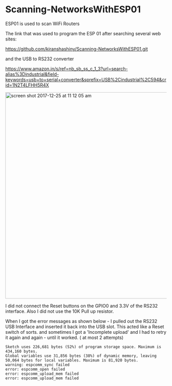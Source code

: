 # Scanning-NetworksWithESP01
ESP01 is used to scan WiFi Routers


The link that was used to program the ESP 01 after searching several web sites:

https://github.com/kiranshashiny/Scanning-NetworksWithESP01.git

and the USB to RS232 converter

https://www.amazon.in/s/ref=nb_sb_ss_c_1_3?url=search-alias%3Dindustrial&field-keywords=usb+to+serial+converter&sprefix=USB%2Cindustrial%2C594&crid=1N2T4LFHH5R4X


<img width="645" alt="screen shot 2017-12-25 at 11 12 05 am" src="https://user-images.githubusercontent.com/14288989/34333605-9a5594d0-e964-11e7-9a59-53803b63e241.png">


I did not connect the Reset buttons on the GPIO0 and 3.3V of the RS232 interface.
Also I did not use the 10K Pull up resistor.

When I got the error messages as shown below - I pulled out the RS232 USB Interface and inserted it back into the USB slot.
This acted like a Reset switch of sorts.
and sometimes I got a 'Incomplete upload' and I had to retry it again and again - until it worked.
( at most 2 attempts)
```
Sketch uses 226,681 bytes (52%) of program storage space. Maximum is 434,160 bytes.
Global variables use 31,856 bytes (38%) of dynamic memory, leaving 50,064 bytes for local variables. Maximum is 81,920 bytes.
warning: espcomm_sync failed
error: espcomm_open failed
error: espcomm_upload_mem failed
error: espcomm_upload_mem failed

```

